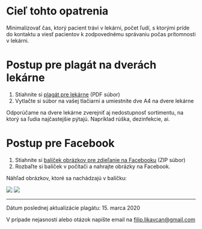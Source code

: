 # Cieľ tohto opatrenia

Minimalizovať čas, ktorý pacient trávi v lekárni, počet ľudí, s ktorými príde do kontaktu a viesť pacientov k zodpovednému správaniu počas prítomnosti v lekárni.

# Postup pre plagát na dverách lekárne

1. Stiahnite si [plagát pre lekárne](files/lekarne/lekarne-plagat-v2020031501.pdf) (PDF súbor)
2. Vytlačte si súbor na vašej tlačiarni a umiestnite dve A4 na dvere lekárne

Odporúčame na dvere lekárne zverejniť aj nedostupnosť sortimentu, na ktorý sa ľudia najčastejšie pýtajú. Napríklad rúška, dezinfekcie, ai.

# Postup pre Facebook

1. Stiahnite si [balíček obrázkov pre zdieľanie na Facebooku](files/lekarne/lekarne-social-media-pack.zip) (ZIP súbor)
2. Rozbaľte si balíček v počítači a nahrajte obrázky na Facebook.

Náhľad obrázkov, ktoré sa nachádzajú v balíčku:

![](https://github.com/misotrnka/slovensko-help/wiki/images/lekarne/lekarne-social-preview.png)
![](https://github.com/misotrnka/slovensko-help/wiki/images/lekarne/plagat-2020031501.png)


***
Dátum poslednej aktualizácie plagátu: 15. marca 2020

V prípade nejasností alebo otázok napíšte email na filip.likavcan@gmail.com